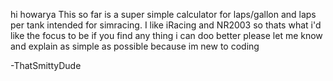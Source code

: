 hi howarya
This so far is a super simple calculator for laps/gallon and laps per tank
intended for simracing. I like iRacing and NR2003 so thats what i'd like the focus to be
if you find any thing i can doo better please let me know and explain as simple as possible because im new to coding

-ThatSmittyDude
